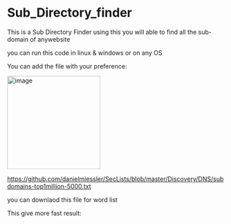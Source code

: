 # Sub_Directory_finder


This is a Sub Directory Finder using this you will able to find all the sub-domain of anywebsite

you can run this code in linux & windows or on any OS

You can add the file with your preference:

<img width="215" alt="image" src="https://user-images.githubusercontent.com/92649604/190617307-113da7d3-f59c-43c5-8117-c16584ced281.png">
 
 
https://github.com/danielmiessler/SecLists/blob/master/Discovery/DNS/subdomains-top1million-5000.txt
 
you can downlaod this file for word list

This give more fast result:



